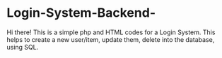 # Login-System-Backend-
Hi there! This is a simple php and HTML codes for a Login System. This helps to create a new user/item, update them, delete into the database, using SQL.

